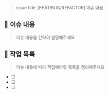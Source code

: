 > issue title: [FEAT/BUG/REFACTOR] 이슈 내용

## 📌 이슈 내용

> 이슈 내용을 간략히 설명해주세요



## 💼 작업 목록

> 이슈 내용에 따라 작업해야할 목록을 정리해주세요

- [ ] 
- [ ] 
- [ ] 




